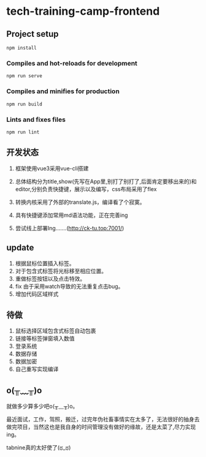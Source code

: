 # tech-training-camp-frontend

## Project setup
```
npm install
```

### Compiles and hot-reloads for development
```
npm run serve
```

### Compiles and minifies for production
```
npm run build
```

### Lints and fixes files
```
npm run lint
```
## 开发状态
1. 框架使用vue3采用vue-cli搭建

2. 总体结构分为title,show(先写在App里,别打了别打了,后面肯定要移出来的)和editor,分别负责快捷键，展示以及编写，css布局采用了flex


3. 转换内核采用了外部的translate.js，编译看了个寂寞。


4. 具有快捷键添加常用md语法功能，正在完善ing


5. 尝试线上部署Ing.......(http://ck-tu.top:7001/)

## update
1. 根据鼠标位置插入标签。
2. 对于包含式标签将光标移至相应位置。
3. 重做标签按钮以及点击特效。
4. fix 由于采用watch导致的无法重复点击bug。
5. 增加代码区域样式


## 待做
1. 鼠标选择区域包含式标签自动包裹
2. 链接等标签弹窗填入数值
3. 登录系统
4. 数据存储
5. 数据加密
6. 自己重写实现编译


## o(╥﹏╥)o

就做多少算多少吧o(╥﹏╥)o。

最近面试，工作，驾照，搬迁，过完年伪社畜事情实在太多了，无法很好的抽身去做完项目，当然这也是我自身的时间管理没有做好的缘故，还是太菜了,尽力实现ing。

tabnine真的太好使了(ಥ_ಥ) 
